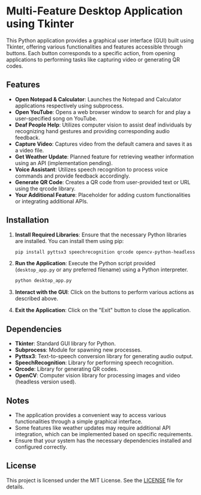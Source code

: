 # Multi-Feature Desktop Application using Tkinter

This Python application provides a graphical user interface (GUI) built using Tkinter, offering various functionalities and features accessible through buttons. Each button corresponds to a specific action, from opening applications to performing tasks like capturing video or generating QR codes.

## Features

- **Open Notepad & Calculator**: Launches the Notepad and Calculator applications respectively using subprocess.
- **Open YouTube**: Opens a web browser window to search for and play a user-specified song on YouTube.
- **Deaf People Help**: Utilizes computer vision to assist deaf individuals by recognizing hand gestures and providing corresponding audio feedback.
- **Capture Video**: Captures video from the default camera and saves it as a video file.
- **Get Weather Update**: Planned feature for retrieving weather information using an API (implementation pending).
- **Voice Assistant**: Utilizes speech recognition to process voice commands and provide feedback accordingly.
- **Generate QR Code**: Creates a QR code from user-provided text or URL using the qrcode library.
- **Your Additional Feature**: Placeholder for adding custom functionalities or integrating additional APIs.

## Installation

1. **Install Required Libraries**: Ensure that the necessary Python libraries are installed. You can install them using pip:

    ```bash
    pip install pyttsx3 speechrecognition qrcode opencv-python-headless
    ```

2. **Run the Application**: Execute the Python script provided (`desktop_app.py` or any preferred filename) using a Python interpreter.

    ```bash
    python desktop_app.py
    ```

3. **Interact with the GUI**: Click on the buttons to perform various actions as described above.

4. **Exit the Application**: Click on the "Exit" button to close the application.

## Dependencies

- **Tkinter**: Standard GUI library for Python.
- **Subprocess**: Module for spawning new processes.
- **Pyttsx3**: Text-to-speech conversion library for generating audio output.
- **SpeechRecognition**: Library for performing speech recognition.
- **Qrcode**: Library for generating QR codes.
- **OpenCV**: Computer vision library for processing images and video (headless version used).

## Notes

- The application provides a convenient way to access various functionalities through a simple graphical interface.
- Some features like weather updates may require additional API integration, which can be implemented based on specific requirements.
- Ensure that your system has the necessary dependencies installed and configured correctly.

## License

This project is licensed under the MIT License. See the [LICENSE](LICENSE) file for details.
